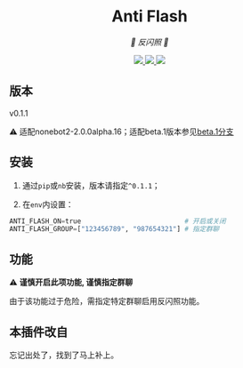 <div align="center">

# Anti Flash

<!-- prettier-ignore-start -->
<!-- markdownlint-disable-next-line MD036 -->
_🎇 反闪照 🎇_
<!-- prettier-ignore-end -->

</div>
<p align="center">
  
  <a href="https://github.com/KafCoppelia/nonebot_plugin_antiflash/blob/main/LICENSEE">
    <img src="https://img.shields.io/badge/license-MIT-informational">
  </a>
  
  <a href="https://github.com/nonebot/nonebot2">
    <img src="https://img.shields.io/badge/nonebot2-2.0.0alpha.16-green">
  </a>
  
  <a href="">
    <img src="https://img.shields.io/badge/release-v0.1.1-orange">
  </a>
  
</p>

</p>

## 版本

v0.1.1

⚠ 适配nonebot2-2.0.0alpha.16；适配beta.1版本参见[beta.1分支](https://github.com/KafCoppelia/nonebot_plugin_antiflash/tree/beta.1)

## 安装

1. 通过`pip`或`nb`安装，版本请指定`^0.1.1`；

2. 在`env`内设置：

```python
ANTI_FLASH_ON=true                          # 开启或关闭
ANTI_FLASH_GROUP=["123456789", "987654321"] # 指定群聊
```

## 功能

⚠ **谨慎开启此项功能, 谨慎指定群聊**

由于该功能过于危险，需指定特定群聊启用反闪照功能。

## 本插件改自

忘记出处了，找到了马上补上。